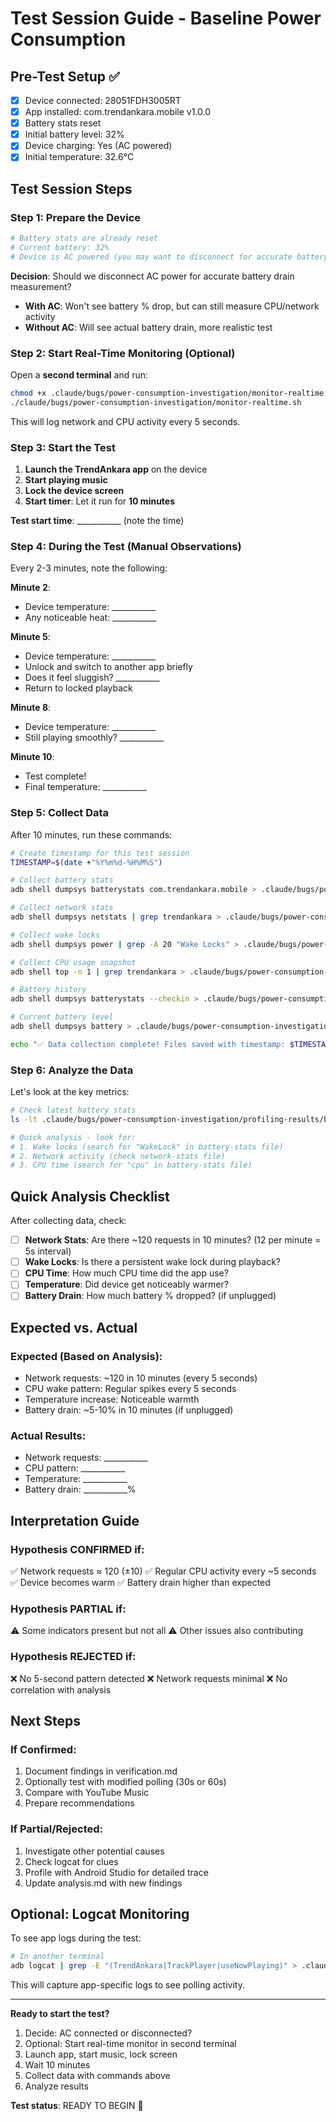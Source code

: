 # Test Session Guide - Baseline Power Consumption

## Pre-Test Setup ✅

- [x] Device connected: 28051FDH3005RT
- [x] App installed: com.trendankara.mobile v1.0.0
- [x] Battery stats reset
- [x] Initial battery level: 32%
- [x] Device charging: Yes (AC powered)
- [x] Initial temperature: 32.6°C

## Test Session Steps

### Step 1: Prepare the Device
```bash
# Battery stats are already reset
# Current battery: 32%
# Device is AC powered (you may want to disconnect for accurate battery measurement)
```

**Decision**: Should we disconnect AC power for accurate battery drain measurement?
- **With AC**: Won't see battery % drop, but can still measure CPU/network activity
- **Without AC**: Will see actual battery drain, more realistic test

### Step 2: Start Real-Time Monitoring (Optional)

Open a **second terminal** and run:
```bash
chmod +x .claude/bugs/power-consumption-investigation/monitor-realtime.sh
./claude/bugs/power-consumption-investigation/monitor-realtime.sh
```

This will log network and CPU activity every 5 seconds.

### Step 3: Start the Test

1. **Launch the TrendAnkara app** on the device
2. **Start playing music**
3. **Lock the device screen**
4. **Start timer**: Let it run for **10 minutes**

**Test start time**: ___________ (note the time)

### Step 4: During the Test (Manual Observations)

Every 2-3 minutes, note the following:

**Minute 2**:
- Device temperature: ___________
- Any noticeable heat: ___________

**Minute 5**:
- Device temperature: ___________
- Unlock and switch to another app briefly
- Does it feel sluggish? ___________
- Return to locked playback

**Minute 8**:
- Device temperature: ___________
- Still playing smoothly? ___________

**Minute 10**:
- Test complete!
- Final temperature: ___________

### Step 5: Collect Data

After 10 minutes, run these commands:

```bash
# Create timestamp for this test session
TIMESTAMP=$(date +"%Y%m%d-%H%M%S")

# Collect battery stats
adb shell dumpsys batterystats com.trendankara.mobile > .claude/bugs/power-consumption-investigation/profiling-results/battery-stats-baseline-$TIMESTAMP.txt

# Collect network stats
adb shell dumpsys netstats | grep trendankara > .claude/bugs/power-consumption-investigation/profiling-results/network-stats-baseline-$TIMESTAMP.txt

# Collect wake locks
adb shell dumpsys power | grep -A 20 "Wake Locks" > .claude/bugs/power-consumption-investigation/profiling-results/wake-locks-baseline-$TIMESTAMP.txt

# Collect CPU usage snapshot
adb shell top -n 1 | grep trendankara > .claude/bugs/power-consumption-investigation/profiling-results/cpu-usage-baseline-$TIMESTAMP.txt

# Battery history
adb shell dumpsys batterystats --checkin > .claude/bugs/power-consumption-investigation/profiling-results/battery-history-baseline-$TIMESTAMP.txt

# Current battery level
adb shell dumpsys battery > .claude/bugs/power-consumption-investigation/profiling-results/battery-level-final-$TIMESTAMP.txt

echo "✅ Data collection complete! Files saved with timestamp: $TIMESTAMP"
```

### Step 6: Analyze the Data

Let's look at the key metrics:

```bash
# Check latest battery stats
ls -lt .claude/bugs/power-consumption-investigation/profiling-results/battery-stats-* | head -1

# Quick analysis - look for:
# 1. Wake locks (search for "WakeLock" in battery-stats file)
# 2. Network activity (check network-stats file)
# 3. CPU time (search for "cpu" in battery-stats file)
```

## Quick Analysis Checklist

After collecting data, check:

- [ ] **Network Stats**: Are there ~120 requests in 10 minutes? (12 per minute = 5s interval)
- [ ] **Wake Locks**: Is there a persistent wake lock during playback?
- [ ] **CPU Time**: How much CPU time did the app use?
- [ ] **Temperature**: Did device get noticeably warmer?
- [ ] **Battery Drain**: How much battery % dropped? (if unplugged)

## Expected vs. Actual

### Expected (Based on Analysis):
- Network requests: ~120 in 10 minutes (every 5 seconds)
- CPU wake pattern: Regular spikes every 5 seconds
- Temperature increase: Noticeable warmth
- Battery drain: ~5-10% in 10 minutes (if unplugged)

### Actual Results:
- Network requests: ___________
- CPU pattern: ___________
- Temperature: ___________
- Battery drain: ___________%

## Interpretation Guide

### Hypothesis CONFIRMED if:
✅ Network requests ≈ 120 (±10)
✅ Regular CPU activity every ~5 seconds
✅ Device becomes warm
✅ Battery drain higher than expected

### Hypothesis PARTIAL if:
⚠️ Some indicators present but not all
⚠️ Other issues also contributing

### Hypothesis REJECTED if:
❌ No 5-second pattern detected
❌ Network requests minimal
❌ No correlation with analysis

## Next Steps

### If Confirmed:
1. Document findings in verification.md
2. Optionally test with modified polling (30s or 60s)
3. Compare with YouTube Music
4. Prepare recommendations

### If Partial/Rejected:
1. Investigate other potential causes
2. Check logcat for clues
3. Profile with Android Studio for detailed trace
4. Update analysis.md with new findings

## Optional: Logcat Monitoring

To see app logs during the test:

```bash
# In another terminal
adb logcat | grep -E "(TrendAnkara|TrackPlayer|useNowPlaying)" > .claude/bugs/power-consumption-investigation/profiling-results/logcat-baseline.txt
```

This will capture app-specific logs to see polling activity.

---

**Ready to start the test?**

1. Decide: AC connected or disconnected?
2. Optional: Start real-time monitor in second terminal
3. Launch app, start music, lock screen
4. Wait 10 minutes
5. Collect data with commands above
6. Analyze results

**Test status**: READY TO BEGIN 🚀
